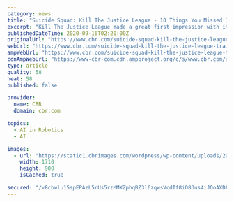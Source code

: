 ```yaml
---
category: news
title: "Suicide Squad: Kill The Justice League - 10 Things You Missed In Trailer"
excerpt: "Kill The Justice League made a great first impression with its trailer, but fans may have missed out on some hidden clues and details."
publishedDateTime: 2020-09-16T02:20:00Z
originalUrl: "https://www.cbr.com/suicide-squad-kill-the-justice-league-trailer-details-missed/"
webUrl: "https://www.cbr.com/suicide-squad-kill-the-justice-league-trailer-details-missed/"
ampWebUrl: "https://www.cbr.com/suicide-squad-kill-the-justice-league-trailer-details-missed/amp/"
cdnAmpWebUrl: "https://www-cbr-com.cdn.ampproject.org/c/s/www.cbr.com/suicide-squad-kill-the-justice-league-trailer-details-missed/amp/"
type: article
quality: 58
heat: 58
published: false

provider:
  name: CBR
  domain: cbr.com

topics:
  - AI in Robotics
  - AI

images:
  - url: "https://static1.cbrimages.com/wordpress/wp-content/uploads/2020/09/Suicide-Squad-Game-SM.jpg"
    width: 1710
    height: 900
    isCached: true

secured: "/v8cbwlu15spEPAzL5rUs5rzMMXZphqBZ3l6zqwsVcdIf8iO83us4iJQoAXDFWBDSmgy8W+ZmHqvBWD4fK6py3TVGfFfvUrJey7076ILYV8+jxVfUwc+wfnR4YGZAURnP3KxQsgiwp0QelPF8/eCANiJmV/tk2gVJUvVUxr/ZF0Hr5vptuqx1UG2Upx5rMoa5NBktgO3ZETmWsjceyt6MILDzFLVb70Sm/9ImU8+SeJdgkPYZBJ7GwPgTZmhQYD0Jji/UggWhcR6wXXpGjPBXgMWvBhhh136/1A0ktyzxmfyoUMRGEiHTTgQ3srVvKbi1mtDVkwloLUPI7D3ZyeoVU3sfHU5wroQSolRsEA3XL8=;PAxQNUAM48T8qW4gOE0OsQ=="
---
```


